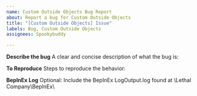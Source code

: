 ```yaml
---
name: Custom Outside Objects Bug Report
about: Report a bug for Custom Outside Objects
title: "[Custom Outside Objects] Issue"
labels: Bug, Custom Outside Objects
assignees: Spookybuddy

---
```


**Describe the bug**
A clear and concise description of what the bug is:

**To Reproduce**
Steps to reproduce the behavior:

**BepInEx Log**
Optional: Include the BepInEx LogOutput.log found at \Lethal Company\BepInEx\
